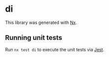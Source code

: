 # di

This library was generated with [Nx](https://nx.dev).

## Running unit tests

Run `nx test di` to execute the unit tests via [Jest](https://jestjs.io).
